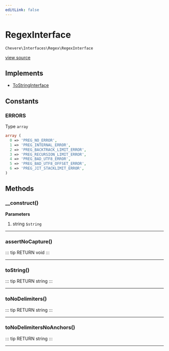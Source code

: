 ```yaml
---
editLink: false
---
```


# RegexInterface

`Chevere\Interfaces\Regex\RegexInterface`

[view source](https://github.com/chevere/chevere/blob/master/interfaces/Regex/RegexInterface.php)

## Implements

- [ToStringInterface](../To/ToStringInterface.md)

## Constants

### ERRORS

Type `array`

```php
array (
  0 => 'PREG_NO_ERROR',
  1 => 'PREG_INTERNAL_ERROR',
  2 => 'PREG_BACKTRACK_LIMIT_ERROR',
  3 => 'PREG_RECURSION_LIMIT_ERROR',
  4 => 'PREG_BAD_UTF8_ERROR',
  5 => 'PREG_BAD_UTF8_OFFSET_ERROR',
  6 => 'PREG_JIT_STACKLIMIT_ERROR',
)
```

## Methods

### __construct()

**Parameters**

1. string `$string`

---

### assertNoCapture()

::: tip RETURN
void
:::

---

### toString()

::: tip RETURN
string
:::

---

### toNoDelimiters()

::: tip RETURN
string
:::

---

### toNoDelimitersNoAnchors()

::: tip RETURN
string
:::

---

